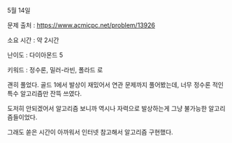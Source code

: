 5월 14일

문제 출처 : https://www.acmicpc.net/problem/13926

소요 시간 : 약 2시간

난이도 : 다이아몬드 5

키워드 : 정수론, 밀러-라빈, 폴라드 로

괜히 풀었다. 골드 1에서 발상이 재밌어서 연관 문제까지 풀어봤는데, 너무 정수론 적인 특수 알고리즘만 잔뜩 쓰였다.

도저히 안되겠어서 알고리즘 보니까 역시나 자력으로 발상하는게 그냥 불가능한 알고리즘들이었다.

그래도 쏟은 시간이 아까워서 인터넷 참고해서 알고리즘 구현했다.
